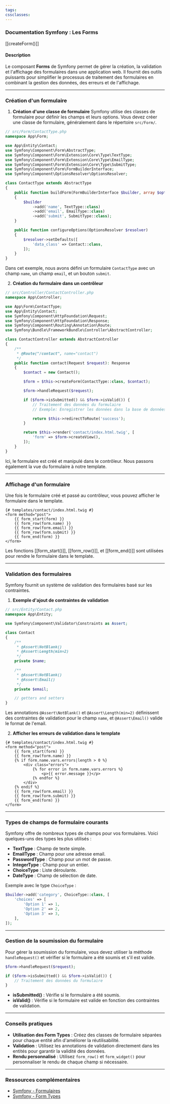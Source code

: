 ```yaml
---
tags: 
cssclasses:
---
```

### Documentation Symfony : Les Forms


[[createForm()]]
#### Description

Le composant **Forms** de Symfony permet de gérer la création, la validation et l'affichage des formulaires dans une application web. Il fournit des outils puissants pour simplifier le processus de traitement des formulaires en combinant la gestion des données, des erreurs et de l'affichage.

---

### Création d'un formulaire

1. **Création d'une classe de formulaire** Symfony utilise des classes de formulaire pour définir les champs et leurs options. Vous devez créer une classe de formulaire, généralement dans le répertoire `src/Form/`.

```php
// src/Form/ContactType.php
namespace App\Form;

use App\Entity\Contact;
use Symfony\Component\Form\AbstractType;
use Symfony\Component\Form\Extension\Core\Type\TextType;
use Symfony\Component\Form\Extension\Core\Type\EmailType;
use Symfony\Component\Form\Extension\Core\Type\SubmitType;
use Symfony\Component\Form\FormBuilderInterface;
use Symfony\Component\OptionsResolver\OptionsResolver;

class ContactType extends AbstractType
{
    public function buildForm(FormBuilderInterface $builder, array $options)
    {
        $builder
            ->add('name', TextType::class)
            ->add('email', EmailType::class)
            ->add('submit', SubmitType::class);
    }

    public function configureOptions(OptionsResolver $resolver)
    {
        $resolver->setDefaults([
            'data_class' => Contact::class,
        ]);
    }
}
```

Dans cet exemple, nous avons défini un formulaire `ContactType` avec un champ `name`, un champ `email`, et un bouton `submit`.

2. **Création du formulaire dans un contrôleur**

```php
// src/Controller/ContactController.php
namespace App\Controller;

use App\Form\ContactType;
use App\Entity\Contact;
use Symfony\Component\HttpFoundation\Request;
use Symfony\Component\HttpFoundation\Response;
use Symfony\Component\Routing\Annotation\Route;
use Symfony\Bundle\FrameworkBundle\Controller\AbstractController;

class ContactController extends AbstractController
{
    /**
     * @Route("/contact", name="contact")
     */
    public function contact(Request $request): Response
    {
        $contact = new Contact();

        $form = $this->createForm(ContactType::class, $contact);

        $form->handleRequest($request);

        if ($form->isSubmitted() && $form->isValid()) {
            // Traitement des données du formulaire
            // Exemple: Enregistrer les données dans la base de données

            return $this->redirectToRoute('success');
        }

        return $this->render('contact/index.html.twig', [
            'form' => $form->createView(),
        ]);
    }
}
```

Ici, le formulaire est créé et manipulé dans le contrôleur. Nous passons également la vue du formulaire à notre template.

---

### Affichage d'un formulaire

Une fois le formulaire créé et passé au contrôleur, vous pouvez afficher le formulaire dans le template.

```twig
{# templates/contact/index.html.twig #}
<form method="post">
    {{ form_start(form) }}
    {{ form_row(form.name) }}
    {{ form_row(form.email) }}
    {{ form_row(form.submit) }}
    {{ form_end(form) }}
</form>
```

Les fonctions [[form_start()]], [[form_row()]], et [[form_end()]] sont utilisées pour rendre le formulaire dans le template.

---

### Validation des formulaires

Symfony fournit un système de validation des formulaires basé sur les contraintes.

1. **Exemple d'ajout de contraintes de validation**

```php
// src/Entity/Contact.php
namespace App\Entity;

use Symfony\Component\Validator\Constraints as Assert;

class Contact
{
    /**
     * @Assert\NotBlank()
     * @Assert\Length(min=2)
     */
    private $name;

    /**
     * @Assert\NotBlank()
     * @Assert\Email()
     */
    private $email;

    // getters and setters
}
```

Les annotations `@Assert\NotBlank()` et `@Assert\Length(min=2)` définissent des contraintes de validation pour le champ `name`, et `@Assert\Email()` valide le format de l'email.

2. **Afficher les erreurs de validation dans le template**

```twig
{# templates/contact/index.html.twig #}
<form method="post">
    {{ form_start(form) }}
    {{ form_row(form.name) }}
    {% if form.name.vars.errors|length > 0 %}
        <div class="errors">
            {% for error in form.name.vars.errors %}
                <p>{{ error.message }}</p>
            {% endfor %}
        </div>
    {% endif %}
    {{ form_row(form.email) }}
    {{ form_row(form.submit) }}
    {{ form_end(form) }}
</form>
```

---

### Types de champs de formulaire courants

Symfony offre de nombreux types de champs pour vos formulaires. Voici quelques-uns des types les plus utilisés :

- **TextType** : Champ de texte simple.
- **EmailType** : Champ pour une adresse email.
- **PasswordType** : Champ pour un mot de passe.
- **IntegerType** : Champ pour un entier.
- **ChoiceType** : Liste déroulante.
- **DateType** : Champ de sélection de date.

Exemple avec le type `ChoiceType` :

```php
$builder->add('category', ChoiceType::class, [
    'choices' => [
        'Option 1' => 1,
        'Option 2' => 2,
        'Option 3' => 3,
    ],
]);
```

---

### Gestion de la soumission du formulaire

Pour gérer la soumission du formulaire, vous devez utiliser la méthode `handleRequest()` et vérifier si le formulaire a été soumis et s'il est valide.

```php
$form->handleRequest($request);

if ($form->isSubmitted() && $form->isValid()) {
    // Traitement des données du formulaire
}
```

- **isSubmitted()** : Vérifie si le formulaire a été soumis.
- **isValid()** : Vérifie si le formulaire est valide en fonction des contraintes de validation.

---

### Conseils pratiques

- **Utilisation des Form Types** : Créez des classes de formulaire séparées pour chaque entité afin d'améliorer la réutilisabilité.
- **Validation** : Utilisez les annotations de validation directement dans les entités pour garantir la validité des données.
- **Rendu personnalisé** : Utilisez `form_row()` et `form_widget()` pour personnaliser le rendu de chaque champ si nécessaire.

---

### Ressources complémentaires

- [Symfony - Formulaires](https://symfony.com/doc/current/forms.html)
- [Symfony - Form Types](https://symfony.com/doc/current/reference/forms/types.html)